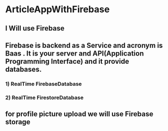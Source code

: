 # ArticleAppWithFirebase

## I Will use Firebase 

## Firebase is backend as a Service and acronym is Baas . It is your server and API(Application Programming Interface) and it provide databases.

### 1) RealTime FirebaseDatabase 
### 2) RealTime FirestoreDatabase

## for profile picture upload we will use Firebase storage
